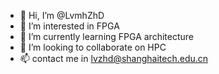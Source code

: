 - 👋 Hi, I’m @LvmhZhD
- 👀 I’m interested in FPGA
- 🌱 I’m currently learning FPGA architecture
- 💞️ I’m looking to collaborate on HPC 
- 📫 contact me in lvzhd@shanghaitech.edu.cn

<!---
LvmhZhD/LvmhZhD is a ✨ special ✨ repository because its `README.md` (this file) appears on your GitHub profile.
You can click the Preview link to take a look at your changes.
--->
